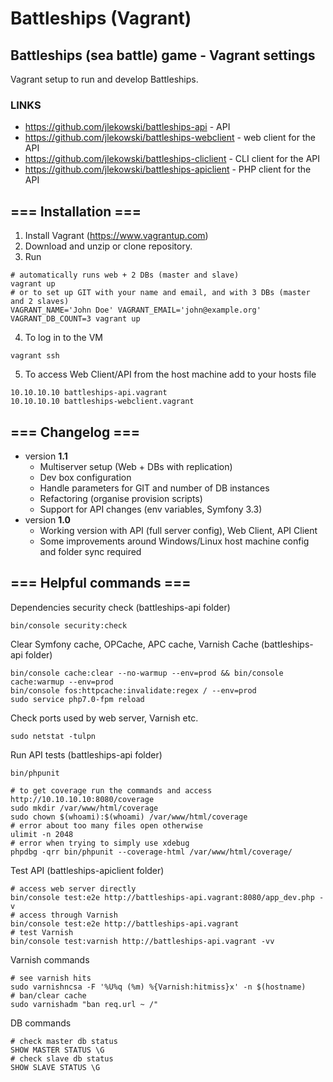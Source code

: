 # Battleships (Vagrant)

## Battleships (sea battle) game - Vagrant settings
Vagrant setup to run and develop Battleships.

### LINKS
* https://github.com/jlekowski/battleships-api - API
* https://github.com/jlekowski/battleships-webclient - web client for the API
* https://github.com/jlekowski/battleships-cliclient - CLI client for the API
* https://github.com/jlekowski/battleships-apiclient - PHP client for the API

## === Installation ===
1. Install Vagrant (https://www.vagrantup.com)
2. Download and unzip or clone repository.
3. Run
```
# automatically runs web + 2 DBs (master and slave)
vagrant up
# or to set up GIT with your name and email, and with 3 DBs (master and 2 slaves)
VAGRANT_NAME='John Doe' VAGRANT_EMAIL='john@example.org' VAGRANT_DB_COUNT=3 vagrant up
```
4. To log in to the VM
```
vagrant ssh
```
5. To access Web Client/API from the host machine add to your hosts file
```
10.10.10.10 battleships-api.vagrant
10.10.10.10 battleships-webclient.vagrant
```

## === Changelog ===
* version **1.1**
  * Multiserver setup (Web + DBs with replication)
  * Dev box configuration
  * Handle parameters for GIT and number of DB instances
  * Refactoring (organise provision scripts)
  * Support for API changes (env variables, Symfony 3.3)
* version **1.0**
  * Working version with API (full server config), Web Client, API Client
  * Some improvements around Windows/Linux host machine config and folder sync required

## === Helpful commands ===
Dependencies security check (battleships-api folder)
```
bin/console security:check
```

Clear Symfony cache, OPCache, APC cache, Varnish Cache (battleships-api folder)
```
bin/console cache:clear --no-warmup --env=prod && bin/console cache:warmup --env=prod
bin/console fos:httpcache:invalidate:regex / --env=prod
sudo service php7.0-fpm reload
```

Check ports used by web server, Varnish etc.
```
sudo netstat -tulpn
```

Run API tests (battleships-api folder)
```
bin/phpunit

# to get coverage run the commands and access http://10.10.10.10:8080/coverage
sudo mkdir /var/www/html/coverage
sudo chown $(whoami):$(whoami) /var/www/html/coverage
# error about too many files open otherwise
ulimit -n 2048
# error when trying to simply use xdebug
phpdbg -qrr bin/phpunit --coverage-html /var/www/html/coverage/
```

Test API (battleships-apiclient folder)
```
# access web server directly
bin/console test:e2e http://battleships-api.vagrant:8080/app_dev.php -v
# access through Varnish
bin/console test:e2e http://battleships-api.vagrant
# test Varnish
bin/console test:varnish http://battleships-api.vagrant -vv
```

Varnish commands
```
# see varnish hits
sudo varnishncsa -F '%U%q (%m) %{Varnish:hitmiss}x' -n $(hostname)
# ban/clear cache
sudo varnishadm "ban req.url ~ /"
```

DB commands
```
# check master db status
SHOW MASTER STATUS \G
# check slave db status
SHOW SLAVE STATUS \G
```
